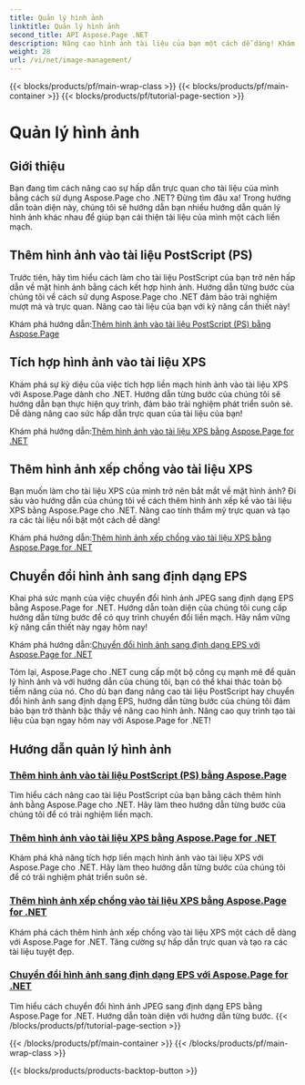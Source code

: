 ```yaml
---
title: Quản lý hình ảnh
linktitle: Quản lý hình ảnh
second_title: API Aspose.Page .NET
description: Nâng cao hình ảnh tài liệu của bạn một cách dễ dàng! Khám phá các hướng dẫn Aspose.Page .NET bao gồm quản lý hình ảnh. Từ việc thêm hình ảnh đến chuyển đổi định dạng, hãy nắm vững từng bước.
weight: 28
url: /vi/net/image-management/
---
```


{{< blocks/products/pf/main-wrap-class >}}
{{< blocks/products/pf/main-container >}}
{{< blocks/products/pf/tutorial-page-section >}}

# Quản lý hình ảnh

## Giới thiệu

Bạn đang tìm cách nâng cao sự hấp dẫn trực quan cho tài liệu của mình bằng cách sử dụng Aspose.Page cho .NET? Đừng tìm đâu xa! Trong hướng dẫn toàn diện này, chúng tôi sẽ hướng dẫn bạn nhiều hướng dẫn quản lý hình ảnh khác nhau để giúp bạn cải thiện tài liệu của mình một cách liền mạch.

## Thêm hình ảnh vào tài liệu PostScript (PS)

Trước tiên, hãy tìm hiểu cách làm cho tài liệu PostScript của bạn trở nên hấp dẫn về mặt hình ảnh bằng cách kết hợp hình ảnh. Hướng dẫn từng bước của chúng tôi về cách sử dụng Aspose.Page cho .NET đảm bảo trải nghiệm mượt mà và trực quan. Nâng cao tài liệu của bạn với kỹ năng cần thiết này!

 Khám phá hướng dẫn:[Thêm hình ảnh vào tài liệu PostScript (PS) bằng Aspose.Page](./add-image-to-postscript-ps-document/)

## Tích hợp hình ảnh vào tài liệu XPS

Khám phá sự kỳ diệu của việc tích hợp liền mạch hình ảnh vào tài liệu XPS với Aspose.Page dành cho .NET. Hướng dẫn từng bước của chúng tôi sẽ hướng dẫn bạn thực hiện quy trình, đảm bảo trải nghiệm phát triển suôn sẻ. Dễ dàng nâng cao sức hấp dẫn trực quan của tài liệu của bạn!

 Khám phá hướng dẫn:[Thêm hình ảnh vào tài liệu XPS bằng Aspose.Page for .NET](./add-image-to-xps-document/)

## Thêm hình ảnh xếp chồng vào tài liệu XPS

Bạn muốn làm cho tài liệu XPS của mình trở nên bắt mắt về mặt hình ảnh? Đi sâu vào hướng dẫn của chúng tôi về cách thêm hình ảnh xếp kề vào tài liệu XPS bằng Aspose.Page cho .NET. Nâng cao tính thẩm mỹ trực quan và tạo ra các tài liệu nổi bật một cách dễ dàng!

 Khám phá hướng dẫn:[Thêm hình ảnh xếp chồng vào tài liệu XPS bằng Aspose.Page for .NET](./add-tiled-image-to-xps-document/)

## Chuyển đổi hình ảnh sang định dạng EPS

Khai phá sức mạnh của việc chuyển đổi hình ảnh JPEG sang định dạng EPS bằng Aspose.Page for .NET. Hướng dẫn toàn diện của chúng tôi cung cấp hướng dẫn từng bước để có quy trình chuyển đổi liền mạch. Hãy nắm vững kỹ năng cần thiết này ngay hôm nay!

 Khám phá hướng dẫn:[Chuyển đổi hình ảnh sang định dạng EPS với Aspose.Page for .NET](./convert-image-to-eps-format/)

Tóm lại, Aspose.Page cho .NET cung cấp một bộ công cụ mạnh mẽ để quản lý hình ảnh và với hướng dẫn của chúng tôi, bạn có thể khai thác toàn bộ tiềm năng của nó. Cho dù bạn đang nâng cao tài liệu PostScript hay chuyển đổi hình ảnh sang định dạng EPS, hướng dẫn từng bước của chúng tôi đảm bảo bạn trở thành bậc thầy về nâng cao hình ảnh. Nâng cao quy trình tạo tài liệu của bạn ngay hôm nay với Aspose.Page for .NET!
## Hướng dẫn quản lý hình ảnh
### [Thêm hình ảnh vào tài liệu PostScript (PS) bằng Aspose.Page](./add-image-to-postscript-ps-document/)
Tìm hiểu cách nâng cao tài liệu PostScript của bạn bằng cách thêm hình ảnh bằng Aspose.Page cho .NET. Hãy làm theo hướng dẫn từng bước của chúng tôi để có trải nghiệm liền mạch.
### [Thêm hình ảnh vào tài liệu XPS bằng Aspose.Page for .NET](./add-image-to-xps-document/)
Khám phá khả năng tích hợp liền mạch hình ảnh vào tài liệu XPS với Aspose.Page cho .NET. Hãy làm theo hướng dẫn từng bước của chúng tôi để có trải nghiệm phát triển suôn sẻ.
### [Thêm hình ảnh xếp chồng vào tài liệu XPS bằng Aspose.Page for .NET](./add-tiled-image-to-xps-document/)
Khám phá cách thêm hình ảnh xếp chồng vào tài liệu XPS một cách dễ dàng với Aspose.Page for .NET. Tăng cường sự hấp dẫn trực quan và tạo ra các tài liệu tuyệt đẹp.
### [Chuyển đổi hình ảnh sang định dạng EPS với Aspose.Page for .NET](./convert-image-to-eps-format/)
Tìm hiểu cách chuyển đổi hình ảnh JPEG sang định dạng EPS bằng Aspose.Page for .NET. Hướng dẫn toàn diện với hướng dẫn từng bước.
{{< /blocks/products/pf/tutorial-page-section >}}

{{< /blocks/products/pf/main-container >}}
{{< /blocks/products/pf/main-wrap-class >}}

{{< blocks/products/products-backtop-button >}}
